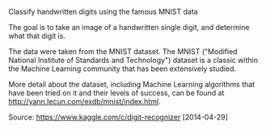 Classify handwritten digits using the famous MNIST data

The goal is to take an image of a handwritten single digit, and determine what that digit is.

The data were taken from the MNIST dataset. The MNIST ("Modified National Institute of Standards 
and Technology") dataset is a classic within the Machine Learning community that has been extensively 
studied.  

More detail about the dataset, including Machine Learning algorithms that have been tried on it and 
their levels of success, can be found at http://yann.lecun.com/exdb/mnist/index.html.

Source: https://www.kaggle.com/c/digit-recognizer [2014-04-29]

